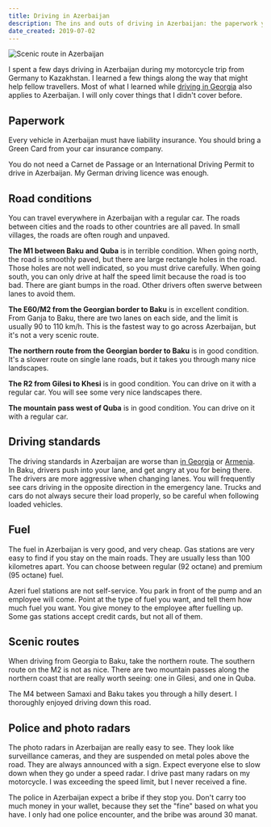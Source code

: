 ```yaml
---
title: Driving in Azerbaijan
description: The ins and outs of driving in Azerbaijan: the paperwork you need, the road conditions, how to find fuel and more.
date_created: 2019-07-02
---
```


![Scenic route in Azerbaijan](/images/azerbaijan-route.jpg)

I spent a few days driving in Azerbaijan during my motorcycle trip from Germany to Kazakhstan. I learned a few things along the way that might help fellow travellers. Most of what I learned while [driving in Georgia](/blog/driving-in-georgia) also applies to Azerbaijan. I will only cover things that I didn't cover before.

## Paperwork

Every vehicle in Azerbaijan must have liability insurance. You should bring a Green Card from your car insurance company.

You do not need a Carnet de Passage or an International Driving Permit to drive in Azerbaijan. My German driving licence was enough.

## Road conditions

You can travel everywhere in Azerbaijan with a regular car. The roads between cities and the roads to other countries are all paved. In small villages, the roads are often rough and unpaved.

**The M1 between Baku and Quba** is in terrible condition. When going north, the road is smoothly paved, but there are large rectangle holes in the road. Those holes are not well indicated, so you must drive carefully. When going south, you can only drive at half the speed limit because the road is too bad. There are giant bumps in the road. Other drivers often swerve between lanes to avoid them.

**The E60/M2 from the Georgian border to Baku** is in excellent condition. From Ganja to Baku, there are two lanes on each side, and the limit is usually 90 to 110 km/h. This is the fastest way to go across Azerbaijan, but it's not a very scenic route.

**The northern route from the Georgian border to Baku** is in good condition. It's a slower route on single lane roads, but it takes you through many nice landscapes.

**The R2 from Gilesi to Khesi** is in good condition. You can drive on it with a regular car. You will see some very nice landscapes there.

**The mountain pass west of Quba** is in good condition. You can drive on it with a regular car.

## Driving standards

The driving standards in Azerbaijan are worse than [in Georgia](/blog/driving-in-georgia) or [Armenia](/blog/driving-in-armenia). In Baku, drivers push into your lane, and get angry at you for being there. The drivers are more aggressive when changing lanes. You will frequently see cars driving in the opposite direction in the emergency lane. Trucks and cars do not always secure their load properly, so be careful when following loaded vehicles.

## Fuel

The fuel in Azerbaijan is very good, and very cheap. Gas stations are very easy to find if you stay on the main roads. They are usually less than 100 kilometres apart. You can choose between regular (92 octane) and premium (95 octane) fuel.

Azeri fuel stations are not self-service. You park in front of the pump and an employee will come. Point at the type of fuel you want, and tell them how much fuel you want. You give money to the employee after fuelling up. Some gas stations accept credit cards, but not all of them.

## Scenic routes

When driving from Georgia to Baku, take the northern route. The southern route on the M2 is not as nice. There are two mountain passes along the northern coast that are really worth seeing: one in Gilesi, and one in Quba.

The M4 between Samaxi and Baku takes you through a hilly desert. I thoroughly enjoyed driving down this road.

## Police and photo radars

The photo radars in Azerbaijan are really easy to see. They look like surveillance cameras, and they are suspended on metal poles above the road. They are always announced with a sign. Expect everyone else to slow down when they go under a speed radar. I drive past many radars on my motorcycle. I was exceeding the speed limit, but I never received a fine.

The police in Azerbaijan expect a bribe if they stop you. Don't carry too much money in your wallet, because they set the "fine" based on what you have. I only had one police encounter, and the bribe was around 30 manat.

